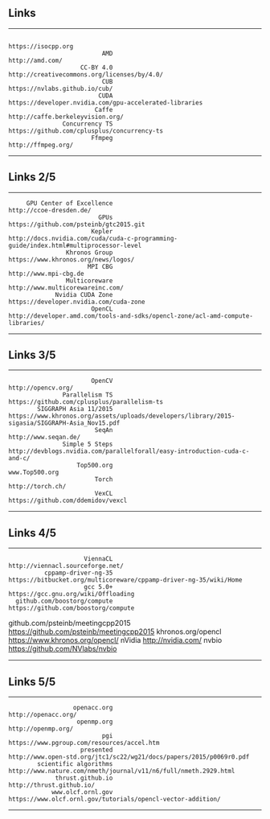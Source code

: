 ## Links
--------------------------------- ----------------------------------------------------------------------------------------------
                                                                                                              https://isocpp.org
                              AMD                                                                                http://amd.com/
                        CC-BY 4.0                                                    http://creativecommons.org/licenses/by/4.0/
                              CUB                                                                  https://nvlabs.github.io/cub/
                             CUDA                                         https://developer.nvidia.com/gpu-accelerated-libraries
                            Caffe                                                               http://caffe.berkeleyvision.org/
                   Concurrency TS                                                    https://github.com/cplusplus/concurrency-ts
                           Ffmpeg                                                                             http://ffmpeg.org/
--------------------------------- ----------------------------------------------------------------------------------------------


## Links 2/5

--------------------------------- ----------------------------------------------------------------------------------------------
         GPU Center of Excellence                                                                        http://ccoe-dresden.de/
                             GPUs                                                         https://github.com/psteinb/gtc2015.git
                           Kepler           http://docs.nvidia.com/cuda/cuda-c-programming-guide/index.html#multiprocessor-level
                    Khronos Group                                                            https://www.khronos.org/news/logos/
                          MPI CBG                                                                          http://www.mpi-cbg.de
                    Multicoreware                                                               http://www.multicorewareinc.com/
                 Nvidia CUDA Zone                                                         https://developer.nvidia.com/cuda-zone
                           OpenCL                 http://developer.amd.com/tools-and-sdks/opencl-zone/acl-amd-compute-libraries/
--------------------------------- ----------------------------------------------------------------------------------------------


## Links 3/5

--------------------------------- ----------------------------------------------------------------------------------------------
                           OpenCV                                                                             http://opencv.org/
                   Parallelism TS                                                    https://github.com/cplusplus/parallelism-ts
            SIGGRAPH Asia 11/2015 https://www.khronos.org/assets/uploads/developers/library/2015-sigasia/SIGGRAPH-Asia_Nov15.pdf
                            SeqAn                                                                           http://www.seqan.de/
                   Simple 5 Steps                      http://devblogs.nvidia.com/parallelforall/easy-introduction-cuda-c-and-c/
                       Top500.org                                                                                 www.Top500.org
                            Torch                                                                               http://torch.ch/
                            VexCL                                                              https://github.com/ddemidov/vexcl
--------------------------------- ----------------------------------------------------------------------------------------------


## Links 4/5

--------------------------------- ----------------------------------------------------------------------------------------------
                         ViennaCL                                                               http://viennacl.sourceforge.net/
              cppamp-driver-ng-35                              https://bitbucket.org/multicoreware/cppamp-driver-ng-35/wiki/Home
                         gcc 5.0+                                                            https://gcc.gnu.org/wiki/Offloading
      github.com/boostorg/compute                                                            https://github.com/boostorg/compute
github.com/psteinb/meetingcpp2015                                                      https://github.com/psteinb/meetingcpp2015
               khronos.org/opencl                                                                https://www.khronos.org/opencl/
                           nVidia                                                                             http://nvidia.com/
                            nvbio                                                                https://github.com/NVlabs/nvbio
--------------------------------- ----------------------------------------------------------------------------------------------


## Links 5/5

--------------------------------- ----------------------------------------------------------------------------------------------
                      openacc.org                                                                            http://openacc.org/
                       openmp.org                                                                             http://openmp.org/
                              pgi                                                     https://www.pgroup.com/resources/accel.htm
                        presented                            http://www.open-std.org/jtc1/sc22/wg21/docs/papers/2015/p0069r0.pdf
            scientific algorithms                                http://www.nature.com/nmeth/journal/v11/n6/full/nmeth.2929.html
                 thrust.github.io                                                                       http://thrust.github.io/
                www.olcf.ornl.gov                                    https://www.olcf.ornl.gov/tutorials/opencl-vector-addition/
--------------------------------- ----------------------------------------------------------------------------------------------

